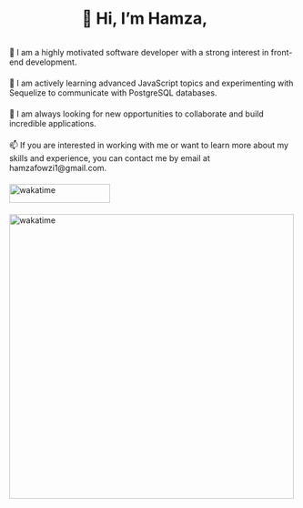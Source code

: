 <div class="container" style="display: flex; justify-content: center; align-items: center; flex-direction: column">
    <h1 style="color: #33333; margin-bottom: 20px">👋 Hi, I’m Hamza,</h1>
    <ul
      style="list-style: none; color: #33333; display: flex; justify-content: center; align-items:flex-start; flex-direction: column; gap: 20px ">
      <li>👀 I am a highly motivated software developer with a strong interest in front-end development.</li>
      <li>🌱 I am actively learning advanced JavaScript topics and experimenting with Sequelize to communicate with
        PostgreSQL databases.</li>
      <li>💞️ I am always looking for new opportunities to collaborate and build incredible applications.</li>
      <li>📫 If you are interested in working with me or want to learn more about my skills and experience, you can
        contact me by email at hamzafowzi1@gmail.com.</li>
      <li style="display: flex; flex-direction:column !important; gap: 20px; justify-content: space-between; align-items:flex-start">
          <img style="width: 177px; height: 33px" src="https://wakatime.com/badge/user/c1e853d7-9296-4c70-9e1c-0272f27968ae.svg" alt="wakatime" />
          <img style="width: 500px; height: 500px" src="https://wakatime.com/share/@Fouzih/e4f1f354-53bc-439d-99da-7fef0c47d0bd.svg" alt="wakatime">
      </li>
    </ul>
  </div>


<!---
FouziH/FouziH is a ✨ special ✨ repository because its `README.md` (this file) appears on your GitHub profile.
You can click the Preview link to take a look at your changes.
--->
